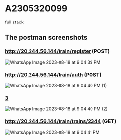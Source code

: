 # A2305320099
full stack

## The postman screenshots

### http://20.244.56.144/train/register (POST)

![WhatsApp Image 2023-08-18 at 9 04 39 PM](https://github.com/vixxhesh/A2305320099/assets/80572483/e7306823-bd69-420f-9a99-e9198b96c1b3)

### http://20.244.56.144/train/auth (POST)

![WhatsApp Image 2023-08-18 at 9 04 40 PM (1)](https://github.com/vixxhesh/A2305320099/assets/80572483/79809911-e044-4fa0-9afe-3aa78664bc51)

### [3](http://20.244.56.144/train/trains (GET))

![WhatsApp Image 2023-08-18 at 9 04 40 PM (2)](https://github.com/vixxhesh/A2305320099/assets/80572483/8f93c39d-f4e6-4b33-9215-ad84ce914775)

### http://20.244.56.144/train/trains/2344 (GET)

![WhatsApp Image 2023-08-18 at 9 04 41 PM](https://github.com/vixxhesh/A2305320099/assets/80572483/2b6fad17-e7b1-477f-9e0b-8fe7b9e66b56)
